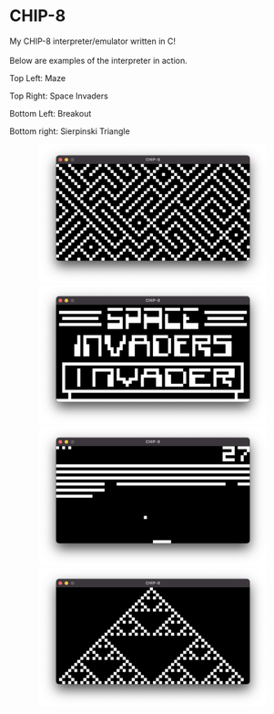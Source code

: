 # CHIP-8
My CHIP-8 interpreter/emulator written in C!
<br></br>
Below are examples of the interpreter in action.
<p> Top Left: Maze &ensp; </p>
<p> Top Right: Space Invaders</p>
<p>Bottom Left: Breakout</p>
<p>Bottom right: Sierpinski Triangle</p>

<p align = "center">
  <img src="chip8_maze.png" width = "400"/>
  <img src="chip8_space_invaders.png" width = "400"/>
  <img src="chip8_breakout.png" width = "400"/>
  <img src = "chip8_sierpinski.png" width = "400"/>
</p>
